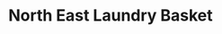 ---
title: "North East Laundry Basket"
url: /north-east/north-east-laundry-basket/
shop: laundry
---